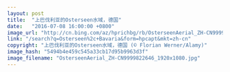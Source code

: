 ```yaml
---
layout: post
title:  "上巴伐利亚的Osterseen水域，德国"
date:   "2016-07-08 16:00:00 +0800"
image_url: "http://cn.bing.com/az/hprichbg/rb/OsterseenAerial_ZH-CN9999822646_1920x1080.jpg"
link: "/search?q=Osterseen%2c+Bavaria&form=hpcapt&mkt=zh-cn"
copyright: "上巴伐利亚的Osterseen水域，德国 (© Florian Werner/Alamy)"
image_hash: "5494b4e459c545a33cb17d95b9963d3f"
image_filename: "OsterseenAerial_ZH-CN9999822646_1920x1080.jpg"
---
```

